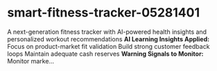 # smart-fitness-tracker-05281401
A next-generation fitness tracker with AI-powered health insights and personalized workout recommendations  **AI Learning Insights Applied:**  Focus on product-market fit validation  Build strong customer feedback loops  Maintain adequate cash reserves  **Warning Signals to Monitor:**  Monitor marke...

